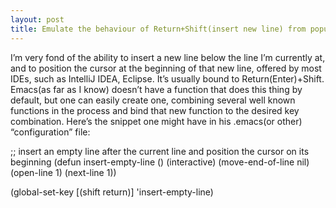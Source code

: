 ```yaml
---
layout: post
title: Emulate the behaviour of Return+Shift(insert new line) from popular IDEs(IDEA, Eclipse) in Emacs
---
```


I’m very fond of the ability to insert a new line below the line I’m currently at, and to position the cursor at the beginning of that new line, offered by most IDEs, such as IntelliJ IDEA, Eclipse. It’s usually bound to  Return(Enter)+Shift. Emacs(as far as I know) doesn’t have a function that does this thing by default, but one can easily create one, combining several well known functions in the process and bind that new function to the desired key combination. Here’s the snippet one might have in his .emacs(or other) “configuration” file:

;; insert an empty line after the current line and position the cursor on its beginning
(defun insert-empty-line ()
 (interactive)
 (move-end-of-line nil)
 (open-line 1)
 (next-line 1))

(global-set-key [(shift return)] 'insert-empty-line)
